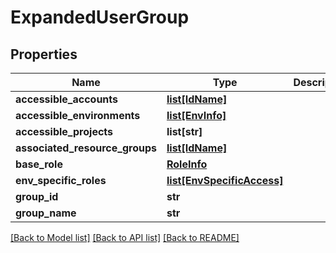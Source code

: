 # ExpandedUserGroup

## Properties
Name | Type | Description | Notes
------------ | ------------- | ------------- | -------------
**accessible_accounts** | [**list[IdName]**](IdName.md) |  | [optional] 
**accessible_environments** | [**list[EnvInfo]**](EnvInfo.md) |  | [optional] 
**accessible_projects** | **list[str]** |  | [optional] 
**associated_resource_groups** | [**list[IdName]**](IdName.md) |  | [optional] 
**base_role** | [**RoleInfo**](RoleInfo.md) |  | [optional] 
**env_specific_roles** | [**list[EnvSpecificAccess]**](EnvSpecificAccess.md) |  | [optional] 
**group_id** | **str** |  | [optional] 
**group_name** | **str** |  | [optional] 

[[Back to Model list]](../README.md#documentation-for-models) [[Back to API list]](../README.md#documentation-for-api-endpoints) [[Back to README]](../README.md)

